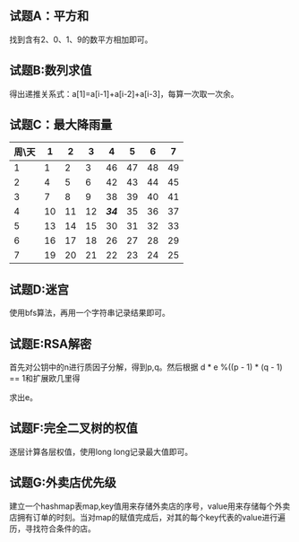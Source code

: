 ## 试题A：平方和

找到含有2、0、1、9的数平方相加即可。

## 试题B:数列求值

得出递推关系式：a[1]=a[i-1]+a[i-2]+a[i-3]，每算一次取一次余。

## 试题C：最大降雨量

| 周\天 | 1    | 2    | 3    | 4        | 5    | 6    | 7    |
| ----- | ---- | ---- | ---- | -------- | ---- | ---- | ---- |
| 1     | 1    | 2    | 3    | 46       | 47   | 48   | 49   |
| 2     | 4    | 5    | 6    | 42       | 43   | 44   | 45   |
| 3     | 7    | 8    | 9    | 38       | 39   | 40   | 41   |
| 4     | 10   | 11   | 12   | ***34*** | 35   | 36   | 37   |
| 5     | 13   | 14   | 15   | 30       | 31   | 32   | 33   |
| 6     | 16   | 17   | 18   | 26       | 27   | 28   | 29   |
| 7     | 19   | 20   | 21   | 22       | 23   | 24   | 25   |

## 试题D:迷宫

使用bfs算法，再用一个字符串记录结果即可。

## 试题E:RSA解密

首先对公钥中的n进行质因子分解，得到p,q。然后根据 d * e %((p - 1) * (q - 1) == 1和扩展欧几里得

求出e。

## 试题F:完全二叉树的权值

逐层计算各层权值，使用long long记录最大值即可。

## 试题G:外卖店优先级

建立一个hashmap表map,key值用来存储外卖店的序号，value用来存储每个外卖店拥有订单的时刻。当对map的赋值完成后，对其的每个key代表的value进行遍历，寻找符合条件的店。